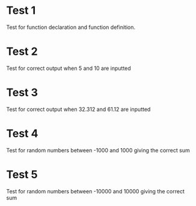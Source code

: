 # Test 1

Test for function declaration and function definition.

# Test 2

Test for correct output when 5 and 10 are inputted

# Test 3

Test for correct output when 32.312 and 61.12 are inputted

# Test 4

Test for random numbers between -1000 and 1000 giving the correct sum

# Test 5

Test for random numbers between -10000 and 10000 giving the correct sum
